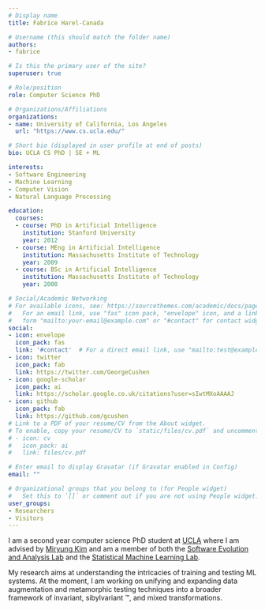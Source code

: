 ```yaml
---
# Display name
title: Fabrice Harel-Canada

# Username (this should match the folder name)
authors:
- fabrice

# Is this the primary user of the site?
superuser: true

# Role/position
role: Computer Science PhD

# Organizations/Affiliations
organizations:
- name: University of California, Los Angeles
  url: "https://www.cs.ucla.edu/"

# Short bio (displayed in user profile at end of posts)
bio: UCLA CS PhD | SE + ML

interests:
- Software Engineering
- Machine Learning
- Computer Vision
- Natural Language Processing

education:
  courses:
  - course: PhD in Artificial Intelligence
    institution: Stanford University
    year: 2012
  - course: MEng in Artificial Intelligence
    institution: Massachusetts Institute of Technology
    year: 2009
  - course: BSc in Artificial Intelligence
    institution: Massachusetts Institute of Technology
    year: 2008

# Social/Academic Networking
# For available icons, see: https://sourcethemes.com/academic/docs/page-builder/#icons
#   For an email link, use "fas" icon pack, "envelope" icon, and a link in the
#   form "mailto:your-email@example.com" or "#contact" for contact widget.
social:
- icon: envelope
  icon_pack: fas
  link: '#contact'  # For a direct email link, use "mailto:test@example.org".
- icon: twitter
  icon_pack: fab
  link: https://twitter.com/GeorgeCushen
- icon: google-scholar
  icon_pack: ai
  link: https://scholar.google.co.uk/citations?user=sIwtMXoAAAAJ
- icon: github
  icon_pack: fab
  link: https://github.com/gcushen
# Link to a PDF of your resume/CV from the About widget.
# To enable, copy your resume/CV to `static/files/cv.pdf` and uncomment the lines below.
# - icon: cv
#   icon_pack: ai
#   link: files/cv.pdf

# Enter email to display Gravatar (if Gravatar enabled in Config)
email: ""

# Organizational groups that you belong to (for People widget)
#   Set this to `[]` or comment out if you are not using People widget.
user_groups:
- Researchers
- Visitors
---
```


I am a second year computer science PhD student at [UCLA](https://www.cs.ucla.edu/) where I am advised by [Miryung Kim](http://web.cs.ucla.edu/~miryung/) and am a member of both the [Software Evolution and Analysis Lab](http://web.cs.ucla.edu/~miryung/research.html) and the [Statistical Machine Learning Lab](https://www.uclaml.org/).

My research aims at understanding the intricacies of training and testing ML systems. At the moment, I am working on unifying and expanding data augmentation and metamorphic testing techniques into a broader framework of invariant, sibylvariant &trade;, and mixed transformations. 